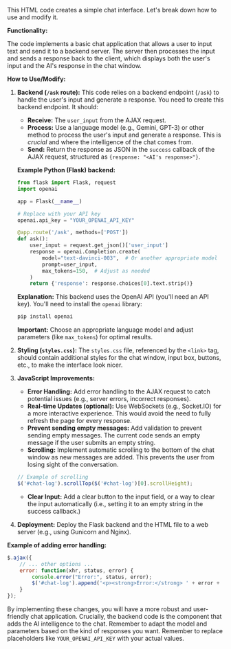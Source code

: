 This HTML code creates a simple chat interface.  Let's break down how to use and modify it.

**Functionality:**

The code implements a basic chat application that allows a user to input text and send it to a backend server.  The server then processes the input and sends a response back to the client, which displays both the user's input and the AI's response in the chat window.

**How to Use/Modify:**

1. **Backend (`/ask` route):** This code relies on a backend endpoint (`/ask`) to handle the user's input and generate a response.  You need to create this backend endpoint.  It should:

   * **Receive:**  The `user_input` from the AJAX request.
   * **Process:** Use a language model (e.g., Gemini, GPT-3) or other method to process the user's input and generate a response.  This is *crucial* and where the intelligence of the chat comes from.
   * **Send:**  Return the response as JSON in the `success` callback of the AJAX request, structured as `{response: "<AI's response>"}`.

   **Example Python (Flask) backend:**

   ```python
   from flask import Flask, request
   import openai

   app = Flask(__name__)

   # Replace with your API key
   openai.api_key = "YOUR_OPENAI_API_KEY"

   @app.route('/ask', methods=['POST'])
   def ask():
       user_input = request.get_json()['user_input']
       response = openai.Completion.create(
           model="text-davinci-003",  # Or another appropriate model
           prompt=user_input,
           max_tokens=150,  # Adjust as needed
       )
       return {'response': response.choices[0].text.strip()}
   ```

   **Explanation:** This backend uses the OpenAI API (you'll need an API key).  You'll need to install the `openai` library:

   ```bash
   pip install openai
   ```

   **Important:**  Choose an appropriate language model and adjust parameters (like `max_tokens`) for optimal results.

2. **Styling (`styles.css`):**  The `styles.css` file, referenced by the `<link>` tag, should contain additional styles for the chat window, input box, buttons, etc., to make the interface look nicer.

3. **JavaScript Improvements:**

   * **Error Handling:** Add error handling to the AJAX request to catch potential issues (e.g., server errors, incorrect responses).
   * **Real-time Updates (optional):** Use WebSockets (e.g., Socket.IO) for a more interactive experience. This would avoid the need to fully refresh the page for every response.
   * **Prevent sending empty messages:** Add validation to prevent sending empty messages.  The current code sends an empty message if the user submits an empty string.
   * **Scrolling:** Implement automatic scrolling to the bottom of the chat window as new messages are added. This prevents the user from losing sight of the conversation.

   ```javascript
   // Example of scrolling
   $('#chat-log').scrollTop($('#chat-log')[0].scrollHeight); 
   ```

   * **Clear Input:** Add a clear button to the input field, or a way to clear the input automatically (i.e., setting it to an empty string in the success callback.)


4. **Deployment:** Deploy the Flask backend and the HTML file to a web server (e.g., using Gunicorn and Nginx).

**Example of adding error handling:**

```javascript
$.ajax({
    // ... other options ...
    error: function(xhr, status, error) {
        console.error("Error:", status, error);
        $('#chat-log').append('<p><strong>Error:</strong> ' + error + '</p>');
    }
});
```

By implementing these changes, you will have a more robust and user-friendly chat application.  Crucially, the backend code is the component that adds the AI intelligence to the chat. Remember to adapt the model and parameters based on the kind of responses you want. Remember to replace placeholders like `YOUR_OPENAI_API_KEY` with your actual values.